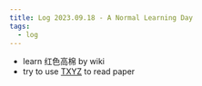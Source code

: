 ```yaml
---
title: Log 2023.09.18 - A Normal Learning Day
tags:
  - log
---
```


* learn 红色高棉 by wiki
* try to use [TXYZ](https://txyz.ai/) to read paper